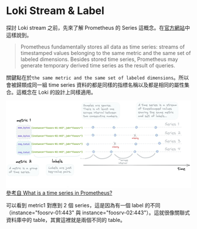 
Loki Stream & Label
====

探討 Loki stream 之前，先來了解 Prometheus 的 Series 這概念。在[官方網站](https://prometheus.io/docs/concepts/data_model/)中這樣說到。
> Prometheus fundamentally stores all data as time series: streams of timestamped values belonging to the same metric and the same set of labeled dimensions. Besides stored time series, Prometheus may generate temporary derived time series as the result of queries.

關鍵點在於`the same metric and the same set of labeled dimensions`。所以會被歸類成同一組 time series 資料的都是同樣的指標名稱以及都是相同的屬性集合。這概念在 Loki 的設計上同樣適用。

![](/ch10/loki_label/img/time-series-2000-opt.png)
[參考自 What is a time series in Prometheus?](https://iximiuz.com/en/posts/prometheus-metrics-labels-time-series/)

可以看到 metric1 對應到 2 個 series，這是因為有一個 label 的不同（instance="foosrv-01:443" 與 instance="foosrv-02:443"）。這就很像關聯式資料庫中的 table，其實這裡就是兩個不同的 table。
